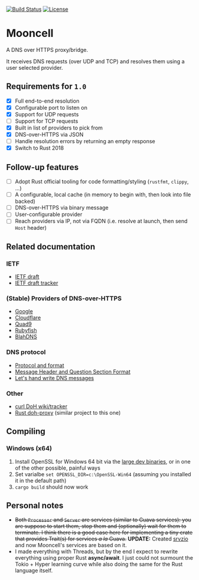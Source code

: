 [![Build Status](https://travis-ci.org/detro/mooncell.svg?branch=master)](https://travis-ci.org/detro/mooncell)
[![License](https://img.shields.io/badge/License-BSD%203--Clause-blue.svg)](https://opensource.org/licenses/BSD-3-Clause)

# Mooncell

A DNS over HTTPS proxy/bridge.

It receives DNS requests (over UDP and TCP) and resolves them using a user selected provider.

## Requirements for `1.0`

* [x] Full end-to-end resolution
* [x] Configurable port to listen on
* [x] Support for UDP requests
* [ ] Support for TCP requests
* [x] Built in list of providers to pick from
* [x] DNS-over-HTTPS via JSON
* [ ] Handle resolution errors by returning an empty response
* [x] Switch to Rust 2018

## Follow-up features

* [ ] Adopt Rust official tooling for code formatting/styling (`rustfmt`, `clippy`, ...)
* [ ] A configurable, local cache (in memory to begin with, then look into file backed)
* [ ] DNS-over-HTTPS via binary message
* [ ] User-configurable provider
* [ ] Reach providers via IP, not via FQDN (i.e. resolve at launch, then send `Host` header)

## Related documentation

### IETF
* [IETF draft](https://tools.ietf.org/html/draft-ietf-doh-dns-over-https-14)
* [IETF draft tracker](https://datatracker.ietf.org/doc/rfc8484/)

### (Stable) Providers of DNS-over-HTTPS

* [Google](https://developers.google.com/speed/public-dns/docs/dns-over-https)
* [Cloudflare](https://developers.cloudflare.com/1.1.1.1/dns-over-https/json-format/)
* [Quad9](https://www.quad9.net/doh-quad9-dns-servers/)
* [Rubyfish](https://www.rubyfish.cn/dns-query)
* [BlahDNS](https://blahdns.com/)

### DNS protocol

* [Protocol and format](http://www-inf.int-evry.fr/~hennequi/CoursDNS/NOTES-COURS_eng/msg.html)
* [Message Header and Question Section Format](http://www.tcpipguide.com/free/t_DNSMessageHeaderandQuestionSectionFormat.htm)
* [Let's hand write DNS messages](https://routley.io/tech/2017/12/28/hand-writing-dns-messages.html)

### Other

* [curl DoH wiki/tracker](https://github.com/curl/curl/wiki/DNS-over-HTTPS)
* [Rust doh-proxy](https://github.com/jedisct1/rust-doh) (similar project to this one)

## Compiling

### Windows (x64)

1. Install OpenSSL for Windows 64 bit via the [large dev binaries](http://slproweb.com/products/Win32OpenSSL.html), or in one of the other possible, painful ways
2. Set varialbe `set OPENSSL_DIR=c:\OpenSSL-Win64` (assuming you installed it in the default path)
3. `cargo build` should now work

## Personal notes

* ~~Both `Processor` and `Server` are services (similar to Guava services): 
  you are suppose to start them, stop them and (optionally) wait for them to terminate.
  I think there is a good case here for implementing a tiny crate that provides Trait(s) for services _a la_ Guava.~~
  **UPDATE:** Created [srvzio](https://crates.io/crates/srvzio) and now Mooncell's services are based on it.
* I made everything with Threads, but by the end I expect to rewrite everything using proper Rust **async/await**.
  I just could not surmount the Tokio + Hyper learning curve while also doing the same for the Rust language itself.